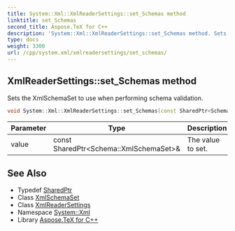 ```yaml
---
title: System::Xml::XmlReaderSettings::set_Schemas method
linktitle: set_Schemas
second_title: Aspose.TeX for C++
description: 'System::Xml::XmlReaderSettings::set_Schemas method. Sets the XmlSchemaSet to use when performing schema validation in C++.'
type: docs
weight: 3300
url: /cpp/system.xml/xmlreadersettings/set_schemas/
---
```

## XmlReaderSettings::set_Schemas method


Sets the XmlSchemaSet to use when performing schema validation.

```cpp
void System::Xml::XmlReaderSettings::set_Schemas(const SharedPtr<Schema::XmlSchemaSet> &value)
```


| Parameter | Type | Description |
| --- | --- | --- |
| value | const SharedPtr\<Schema::XmlSchemaSet\>\& | The value to set. |

## See Also

* Typedef [SharedPtr](../../../system/sharedptr/)
* Class [XmlSchemaSet](../../../system.xml.schema/xmlschemaset/)
* Class [XmlReaderSettings](../)
* Namespace [System::Xml](../../)
* Library [Aspose.TeX for C++](../../../)
